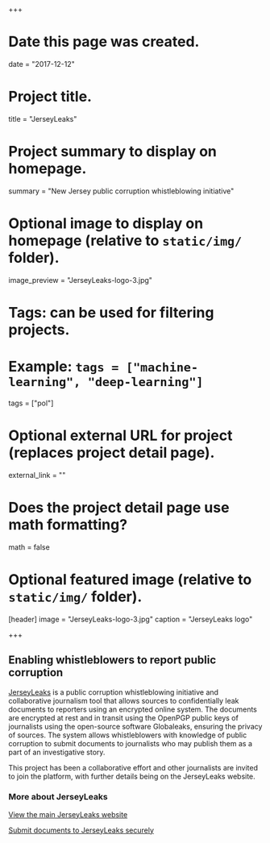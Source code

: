 +++
# Date this page was created.
date = "2017-12-12"

# Project title.
title = "JerseyLeaks"

# Project summary to display on homepage.
summary = "New Jersey public corruption whistleblowing initiative"

# Optional image to display on homepage (relative to `static/img/` folder).
image_preview = "JerseyLeaks-logo-3.jpg"

# Tags: can be used for filtering projects.
# Example: `tags = ["machine-learning", "deep-learning"]`
tags = ["pol"]

# Optional external URL for project (replaces project detail page).
external_link = ""

# Does the project detail page use math formatting?
math = false

# Optional featured image (relative to `static/img/` folder).
[header]
image = "JerseyLeaks-logo-3.jpg"
caption = "JerseyLeaks logo"

+++
## Enabling whistleblowers to report public corruption

[JerseyLeaks](https://jerseyleaks.org/) is a public corruption whistleblowing initiative and collaborative journalism tool that allows
sources to confidentially leak documents to reporters using an encrypted online system. The documents are encrypted at rest and in transit using the OpenPGP public keys of journalists using the open-source software Globaleaks, ensuring the privacy of sources.
The system allows whistleblowers with knowledge of public corruption to submit documents to journalists who may publish them as a part of an investigative story.

This project has been a collaborative effort and other journalists are invited to join the platform, with further details being on the JerseyLeaks website.

### More about JerseyLeaks

[View the main JerseyLeaks website](https://jerseyleaks.org/)

[Submit documents to JerseyLeaks securely](https://submit.jerseyleaks.org/)

